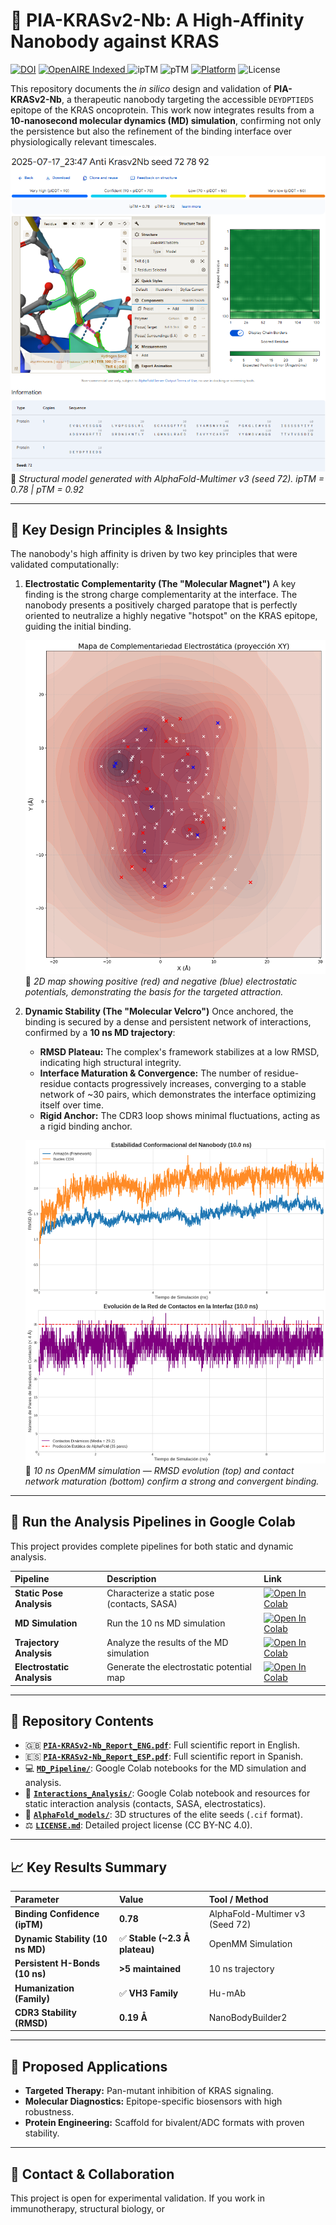 # 🧬 PIA-KRASv2-Nb: A High-Affinity Nanobody against KRAS

[![DOI](https://img.shields.io/badge/DOI-10.5281/zenodo.16578454-blue)](https://doi.org/10.5281/zenodo.16578454)
<a href="https://explore.openaire.eu/search/publication?pid=10.5281%2Fzenodo.16578455">
  <img src="https://img.shields.io/badge/OpenAIRE-Indexed-green" alt="OpenAIRE Indexed">
</a>
![ipTM](https://img.shields.io/badge/ipTM-0.78-blue)
![pTM](https://img.shields.io/badge/pTM-0.92-blue)
[![Platform](https://img.shields.io/badge/Preprint-Research_Square-blue)](https://www.researchsquare.com/article/rs-7239936/v1)
![License](https://img.shields.io/badge/License-CC%20BY--NC%204.0-lightgrey.svg)

This repository documents the *in silico* design and validation of **PIA-KRASv2-Nb**, a therapeutic nanobody targeting the accessible `DEYDPTIEDS` epitope of the KRAS oncoprotein. This work now integrates results from a **10-nanosecond molecular dynamics (MD) simulation**, confirming not only the persistence but also the refinement of the binding interface over physiologically relevant timescales.

![3D Model of PIA-KRASv2-Nb (Seed 72)](https://raw.githubusercontent.com/NachoPeinador/PIA-KRASv2-Nb/main/AlphaFold_images/KRASKILLER.png)
📌 *Structural model generated with AlphaFold-Multimer v3 (seed 72). ipTM = 0.78 | pTM = 0.92*

---

## 🎯 Key Design Principles & Insights

The nanobody's high affinity is driven by two key principles that were validated computationally:

1.  **Electrostatic Complementarity (The "Molecular Magnet")**
    A key finding is the strong charge complementarity at the interface. The nanobody presents a positively charged paratope that is perfectly oriented to neutralize a highly negative "hotspot" on the KRAS epitope, guiding the initial binding.

    ![Electrostatic Complementarity Map](https://raw.githubusercontent.com/NachoPeinador/PIA-KRASv2-Nb/main/Interactions/af_pose_electrostatics_final.png)
    📌 *2D map showing positive (red) and negative (blue) electrostatic potentials, demonstrating the basis for the targeted attraction.*

2.  **Dynamic Stability (The "Molecular Velcro")**
    Once anchored, the binding is secured by a dense and persistent network of interactions, confirmed by a **10 ns MD trajectory**:
    * **RMSD Plateau:** The complex's framework stabilizes at a low RMSD, indicating high structural integrity.
    * **Interface Maturation & Convergence:** The number of residue-residue contacts progressively increases, converging to a stable network of ~30 pairs, which demonstrates the interface optimizing itself over time.
    * **Rigid Anchor:** The CDR3 loop shows minimal fluctuations, acting as a rigid binding anchor.

    ![Dynamic Analysis (10 ns)](https://raw.githubusercontent.com/NachoPeinador/PIA-KRASv2-Nb/main/MD_Simulation/full_analysis_plot_10ns.png)
    📌 *10 ns OpenMM simulation — RMSD evolution (top) and contact network maturation (bottom) confirm a strong and convergent binding.*

---

## 🚀 Run the Analysis Pipelines in Google Colab

This project provides complete pipelines for both static and dynamic analysis.

| Pipeline | Description | Link |
| :--- | :---------- | :--- |
| **Static Pose Analysis** | Characterize a static pose (contacts, SASA) | [![Open In Colab](https://colab.research.google.com/assets/colab-badge.svg)](https://colab.research.google.com/drive/1qyyJtn2fAQABQcl6zN6a3IkVf89yknDh?usp=sharing) |
| **MD Simulation** | Run the 10 ns MD simulation | [![Open In Colab](https://colab.research.google.com/assets/colab-badge.svg)](https://colab.research.google.com/drive/1W2FtbyPI9uDkZCDqqdFkd6nVQfMoj_Kj) |
| **Trajectory Analysis** | Analyze the results of the MD simulation | [![Open In Colab](https://colab.research.google.com/assets/colab-badge.svg)](https://colab.research.google.com/drive/1Aue7oYHIFAmSe5xPwzyUB-HXJ6NgqNVb) |
| **Electrostatic Analysis** | Generate the electrostatic potential map | [![Open In Colab](https://colab.research.google.com/assets/colab-badge.svg)](https://colab.research.google.com/drive/1VghJ-0wAsh_N895uYCMhDKcMBpYGW0uY) |


---

## 📂 Repository Contents

* 🇬🇧 [**`PIA-KRASv2-Nb_Report_ENG.pdf`**](./PIA-KRASv2-Nb_Report_ENG.pdf): Full scientific report in English.
* 🇪🇸 [**`PIA-KRASv2-Nb_Report_ESP.pdf`**](./PIA-KRASv2-Nb_Report_ESP.pdf): Full scientific report in Spanish.
* 💻 [**`MD_Pipeline/`**](./MD_Pipeline/): Google Colab notebooks for the MD simulation and analysis.
* 🔬 [**`Interactions_Analysis/`**](./Interactions_Analysis/): Google Colab notebook and resources for static interaction analysis (contacts, SASA, electrostatics).
* 📁 [**`AlphaFold_models/`**](./AlphaFold_models/): 3D structures of the elite seeds (`.cif` format).
* ⚖️ [**`LICENSE.md`**](./LICENSE.md): Detailed project license (CC BY-NC 4.0).

---

## 📈 Key Results Summary

| Parameter | Value | Tool / Method |
| :--- | :--- | :--- |
| **Binding Confidence (ipTM)** | **0.78** | AlphaFold-Multimer v3 (Seed 72) |
| **Dynamic Stability (10 ns MD)** | ✅ **Stable (~2.3 Å plateau)** | OpenMM Simulation |
| **Persistent H-Bonds (10 ns)** | **>5 maintained** | 10 ns trajectory |
| **Humanization (Family)** | ✅ **VH3 Family** | Hu-mAb |
| **CDR3 Stability (RMSD)** | **0.19 Å** | NanoBodyBuilder2 |

---

## 🧪 Proposed Applications

* **Targeted Therapy:** Pan-mutant inhibition of KRAS signaling.
* **Molecular Diagnostics:** Epitope-specific biosensors with high robustness.
* **Protein Engineering:** Scaffold for bivalent/ADC formats with proven stability.

---

## 🤝 Contact & Collaboration

This project is open for experimental validation. If you work in immunotherapy, structural biology, or
